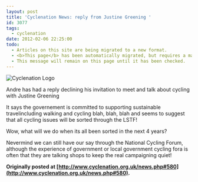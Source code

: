 ```yaml
---
layout: post
title: 'Cyclenation News: reply from Justine Greening '
id: 3077
tags:
  - cyclenation
date: 2012-02-06 22:25:00
todo:
  - Articles on this site are being migrated to a new format.
  - <b>This page</b> has been automatically migrated, but requires a manual check-&amp;-tune to ensure the format and links all work as expected.
  - This message will remain on this page until it has been checked.
---
```


![Cyclenation Logo](http://www.pompeybug.co.uk/wp-content/plugins/wp-cyclenation-news/cnlogo.jpg)<p>Andre has had a reply declining his invitation to meet and talk about cycling with Justine Greening

It says the governement is committed to supporting sustainable travelincluding walking and cycling blah, blah, blah and seems to suggest that all cycling issues will be sorted through the LSTF!

Wow, what will we do when its all been sorted in the next 4 years?

Nevermind we can still have our say through the National Cycling Forum, although the experience of government or local government cycling fora is often that they are talking shops to keep the real campaigning quiet!

**Originally posted at [http://www.cyclenation.org.uk/news.php#580](http://www.cyclenation.org.uk/news.php#580).**